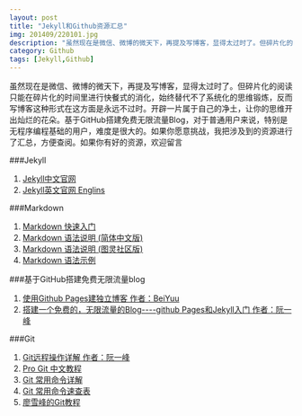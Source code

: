 ```yaml
---
layout: post
title: "Jekyll和Github资源汇总"
img: 201409/220101.jpg
description: "虽然现在是微信、微博的微天下，再提及写博客，显得太过时了。但碎片化的阅读只能在碎片化的时间里进行快餐式的消化，始终替代不了系统化的思维锻炼，反而写博客这种形式在这方面是永远不过时。开辟一片属于自己的净土，让你的思维开出灿烂的花朵。基于GitHub搭建免费无限流量Blog，对于普通用户来说，特别是无程序编程基础的用户，难度是很大的。如果你愿意挑战，我把涉及到的资源进行了汇总，方便查阅。如果你有好的资源，欢迎留言"
category: Github
tags: [Jekyll,Github]
---
```


虽然现在是微信、微博的微天下，再提及写博客，显得太过时了。但碎片化的阅读只能在碎片化的时间里进行快餐式的消化，始终替代不了系统化的思维锻炼，反而写博客这种形式在这方面是永远不过时。开辟一片属于自己的净土，让你的思维开出灿烂的花朵。基于GitHub搭建免费无限流量Blog，对于普通用户来说，特别是无程序编程基础的用户，难度是很大的。如果你愿意挑战，我把涉及到的资源进行了汇总，方便查阅。如果你有好的资源，欢迎留言

###Jekyll

1. [Jekyll中文官网](http://jekyllcn.com/ "Jekyll中文官网")
2. [Jekyll英文官网 Englins](http://jekyllrb.com/ "Jekyll英文官网")

###Markdown
1. [Markdown 快速入门](http://wowubuntu.com/markdown/basic.html "Markdown: Basics （快速入门）")
2. [Markdown 语法说明 (简体中文版)](http://wowubuntu.com/markdown/ "Markdown 语法说明 (简体中文版)")
3. [Markdown 语法说明 (图灵社区版)](http://www.ituring.com.cn/article/775 "Markdown 语法说明")
4. [Markdown 语法示例](http://equation85.github.io/blog/markdown-examples/ "Markdown 语法说明")

###基于GitHub搭建免费无限流量blog

1. [使用Github Pages建独立博客 作者：BeiYuu](http://beiyuu.com/github-pages/ "使用Github Pages建独立博客")
2. [搭建一个免费的，无限流量的Blog----github Pages和Jekyll入门 作者：阮一峰](http://www.ruanyifeng.com/blog/2012/08/blogging_with_jekyll.html "使用Github Pages建独立博客")


###Git
1. [Git远程操作详解 作者：阮一峰](http://www.ruanyifeng.com/blog/2014/06/git_remote.html "使用Github Pages建独立博客")
2. [Pro Git 中文教程](http://git-scm.com/book/zh "pro git")
3. [Git 常用命令详解](http://www.oschina.net/question/565065_86025 "Git常用命令详解")
4. [Git 常用命令速查表](http://blog.csdn.net/ithomer/article/details/7529841 "Git常用命令速查表")
5. [廖雪峰的Git教程](http://www.liaoxuefeng.com/wiki/0013739516305929606dd18361248578c67b8067c8c017b000 "廖雪峰的Git教程")